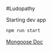 #Ludopathy

Starting dev app

```bash
npm run start
```



[Mongoose Doc](https://mongoosejs.com/docs/queries.html)

